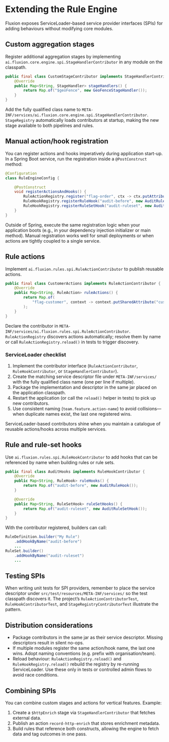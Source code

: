 # Extending the Rule Engine

Fluxion exposes ServiceLoader-based service provider interfaces (SPIs) for adding behaviours without modifying core modules.

## Custom aggregation stages

Register additional aggregation stages by implementing `ai.fluxion.core.engine.spi.StageHandlerContributor` in any module on the classpath.

```java
public final class CustomStageContributor implements StageHandlerContributor {
    @Override
    public Map<String, StageHandler> stageHandlers() {
        return Map.of("$geoFence", new GeoFenceStageHandler());
    }
}
```

Add the fully qualified class name to `META-INF/services/ai.fluxion.core.engine.spi.StageHandlerContributor`. `StageRegistry` automatically loads contributors at startup, making the new stage available to both pipelines and rules.

## Manual action/hook registration

You can register actions and hooks imperatively during application start-up. In a Spring Boot service, run the registration inside a `@PostConstruct` method:

```java
@Configuration
class RuleEngineConfig {

    @PostConstruct
    void registerActionsAndHooks() {
        RuleActionRegistry.register("flag-order", ctx -> ctx.putAttribute("decision", "flagged"));
        RuleHookRegistry.registerRuleHook("audit-before", new AuditRuleHook());
        RuleHookRegistry.registerRuleSetHook("audit-ruleset", new AuditRuleSetHook());
    }
}
```

Outside of Spring, execute the same registration logic when your application boots (e.g., in your dependency injection initializer or main method). Manual registration works well for small deployments or when actions are tightly coupled to a single service.

## Rule actions

Implement `ai.fluxion.rules.spi.RuleActionContributor` to publish reusable actions.

```java
public final class CustomerActions implements RuleActionContributor {
    @Override
    public Map<String, RuleAction> ruleActions() {
        return Map.of(
            "flag-customer", context -> context.putSharedAttribute("customerFlagged", true)
        );
    }
}
```

Declare the contributor in `META-INF/services/ai.fluxion.rules.spi.RuleActionContributor`. `RuleActionRegistry` discovers actions automatically; resolve them by name or call `RuleActionRegistry.reload()` in tests to trigger discovery.

### ServiceLoader checklist

1. Implement the contributor interface (`RuleActionContributor`, `RuleHookContributor`, or `StageHandlerContributor`).
2. Create the matching service descriptor file under `META-INF/services/` with the fully qualified class name (one per line if multiple).
3. Package the implementation and descriptor in the same jar placed on the application classpath.
4. Restart the application (or call the `reload()` helper in tests) to pick up new contributors.
5. Use consistent naming (`team.feature.action-name`) to avoid collisions—when duplicate names exist, the last one registered wins.

ServiceLoader-based contributors shine when you maintain a catalogue of reusable actions/hooks across multiple services.

## Rule and rule-set hooks

Use `ai.fluxion.rules.spi.RuleHookContributor` to add hooks that can be referenced by name when building rules or rule sets.

```java
public final class AuditHooks implements RuleHookContributor {
    @Override
    public Map<String, RuleHook> ruleHooks() {
        return Map.of("audit-before", new AuditRuleHook());
    }

    @Override
    public Map<String, RuleSetHook> ruleSetHooks() {
        return Map.of("audit-ruleset", new AuditRuleSetHook());
    }
}
```

With the contributor registered, builders can call:

```java
RuleDefinition.builder("My Rule")
    .addHookByName("audit-before")
    ...
RuleSet.builder()
    .addHookByName("audit-ruleset")
    ...
```

## Testing SPIs

When writing unit tests for SPI providers, remember to place the service descriptor under `src/test/resources/META-INF/services/` so the test classpath discovers it. The project’s `RuleActionContributorTest`, `RuleHookContributorTest`, and `StageRegistryContributorTest` illustrate the pattern.

## Distribution considerations

- Package contributors in the same jar as their service descriptor. Missing descriptors result in silent no-ops.
- If multiple modules register the same action/hook name, the last one wins. Adopt naming conventions (e.g. prefix with organisation/team).
- Reload behaviour: `RuleActionRegistry.reload()` and `RuleHookRegistry.reload()` rebuild the registry by re-running ServiceLoader. Use these only in tests or controlled admin flows to avoid race conditions.

## Combining SPIs

You can combine custom stages and actions for vertical features. Example:

1. Create a `$httpEnrich` stage via `StageHandlerContributor` that fetches external data.
2. Publish an action `record-http-enrich` that stores enrichment metadata.
3. Build rules that reference both constructs, allowing the engine to fetch data and tag outcomes in one pass.
